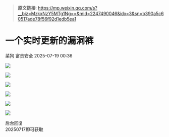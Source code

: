> **原文链接**: https://mp.weixin.qq.com/s?__biz=MzkxNzY5MTg1Ng==&mid=2247490046&idx=3&sn=b390a5c60517ade78f56f92d1edb5ea1

#  一个实时更新的漏洞裤  
菜狗  富贵安全   2025-07-19 00:36  
  
![](https://mmbiz.qpic.cn/sz_mmbiz_png/veA9QmcJk5mNPEZYFa4z7A5ia8sXZVhnUDRywUrVY5XRcugHiac4VV4BYQsibFiaV8T2hUicpKIXkMk968KrTXtDaGw/640?wx_fmt=png&from=appmsg "")  
  
![](https://mmbiz.qpic.cn/sz_mmbiz_png/veA9QmcJk5mNPEZYFa4z7A5ia8sXZVhnUiaMOdEY3FAJFm88jSjBFFDcMickIZHnwicWIniahX3Vzewz3vECFiceeO8Q/640?wx_fmt=png&from=appmsg "")  
  
![](https://mmbiz.qpic.cn/sz_mmbiz_png/veA9QmcJk5mNPEZYFa4z7A5ia8sXZVhnUGylIXXiatw46W779ibGHN6icdibhWygbibbjDKes64DvzpeS5MZUMccUwVQ/640?wx_fmt=png&from=appmsg "")  
  
![](https://mmbiz.qpic.cn/sz_mmbiz_png/veA9QmcJk5mNPEZYFa4z7A5ia8sXZVhnU0j1lWKiaOYgetd6fdibvseRZo1mVgiaJe3tRfhLhK3lD7XAib47gQicVn2w/640?wx_fmt=png&from=appmsg "")  
  
![](https://mmbiz.qpic.cn/sz_mmbiz_png/veA9QmcJk5mNPEZYFa4z7A5ia8sXZVhnUdsEYGiaeTqtplKd9RrH9BMbWFynMoL3ibMRYE5AibZasmOic1V0bvICic6g/640?wx_fmt=png&from=appmsg "")  
  
![](https://mmbiz.qpic.cn/sz_mmbiz_png/veA9QmcJk5mNPEZYFa4z7A5ia8sXZVhnUU9WWf8ibXkoxYyHam0SBwOVxykCutHPicjxUBzk5fiauD6b4IJplNQQMA/640?wx_fmt=png&from=appmsg "")  
  
后台回复  
20250717即可获取  
  

